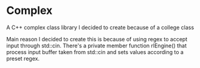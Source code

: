 # Complex
A C++ complex class library I decided to create because of a college class

Main reason I decided to create this is because of using regex to accept input through std::cin.
There's a private member function rlEngine() that process input buffer taken from std::cin and sets values according to a preset regex.
